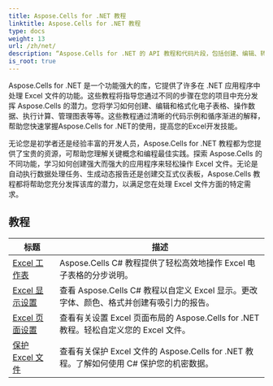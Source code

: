 ```yaml
---
title: Aspose.Cells for .NET 教程
linktitle: Aspose.Cells for .NET 教程
type: docs
weight: 13
url: /zh/net/
description: “Aspose.Cells for .NET 的 API 教程和代码片段，包括创建、编辑、转换、打印以及 Excel 电子表格管理的更多功能使用。”
is_root: true
---
```


Aspose.Cells for .NET 是一个功能强大的库，它提供了许多在 .NET 应用程序中处理 Excel 文件的功能。这些教程将指导您通过不同的步骤在您的项目中充分发挥 Aspose.Cells 的潜力。您将学习如何创建、编辑和格式化电子表格、操作数据、执行计算、管理图表等等。这些教程通过清晰的代码示例和循序渐进的解释，帮助您快速掌握Aspose.Cells for .NET的使用，提高您的Excel开发技能。

无论您是初学者还是经验丰富的开发人员，Aspose.Cells for .NET 教程都为您提供了宝贵的资源，可帮助您理解关键概念和编程最佳实践。探索 Aspose.Cells 的不同功能，学习如何创建强大而强大的应用程序来轻松操作 Excel 文件。无论是自动执行数据处理任务、生成动态报告还是创建交互式仪表板，Aspose.Cells 教程都将帮助您充分发挥该库的潜力，以满足您在处理 Excel 文件方面的特定需求。

## 教程
| 标题 | 描述 |
| --- | --- | 
| [Excel 工作表](./excel-worksheet-csharp-tutorials/) | Aspose.Cells C# 教程提供了轻松高效地操作 Excel 电子表格的分步说明。 |
| [Excel 显示设置](./excel-display-settings-csharp-tutorials) | 查看 Aspose.Cells C# 教程以自定义 Excel 显示。更改字体、颜色、格式并创建有吸引力的报告。 |
| [Excel 页面设置](./excel-page-setup) | 查看有关设置 Excel 页面布局的 Aspose.Cells for .NET 教程。轻松自定义您的 Excel 文件。 |
| [保护 Excel 文件](./protect-excel-file/) | 查看有关保护 Excel 文件的 Aspose.Cells for .NET 教程。了解如何使用 C# 保护您的机密数据。 |